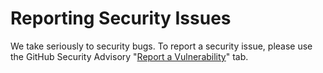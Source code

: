 # Reporting Security Issues

We take seriously to security bugs. To report a security issue, please use the GitHub Security Advisory "[Report a Vulnerability](https://github.com/supadupadao/jetton/security/advisories/new)" tab.
